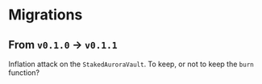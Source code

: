 # Migrations

## From `v0.1.0` -> `v0.1.1`

Inflation attack on the `StakedAuroraVault`. To keep, or not to keep the `burn` function?